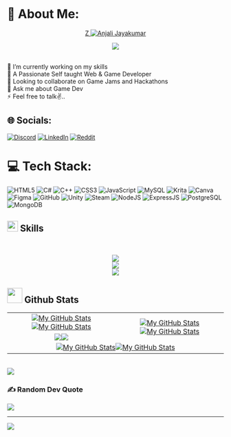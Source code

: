 # 💫 About Me:
<p align="center">
  <a href="https://github.com/cloudQuest7">Z
    <img src="https://user-images.githubusercontent.com/20955511/199138068-0a7b7b75-a024-4f00-803f-30a19c5d1b2d.png" alt="Anjali Jayakumar" /></a>
</p>

<p align="center">
    <img src="https://readme-typing-svg.demolab.com/?lines=Full%20Stack%20Web%20Developer;Junior%20Game%20Developer;Pixel%20Artist;Prototyper&font=Fira%20Code&center=true&width=550&height=50&color=1e90ff&vCenter=true&pause=1000&size=24" />
</p> 
       
<br>    
🔭 I’m currently working on my skills<br>🤝 A Passionate Self taught Web & Game Developer<br>🌱 Looking to collaborate on Game Jams and Hackathons<br>💬 Ask me about Game Dev<br>⚡ Feel free to talk✌️..
     
        
## 🌐 Socials:    
[![Discord](https://img.shields.io/badge/Discord-%237289DA.svg?logo=discord&logoColor=white)](https://discord.gg/https://discord.gg/Y9uUv6JF) [![LinkedIn](https://img.shields.io/badge/LinkedIn-%230077B5.svg?logo=linkedin&logoColor=white)](https://linkedin.com/in/https://www.linkedin.com/in/anjali-jayakumar-145902320?utm_source=share&utm_campaign=share_via&utm_content=profile&utm_medium=android_app) [![Reddit](https://img.shields.io/badge/Reddit-%23FF4500.svg?logo=Reddit&logoColor=white)](https://reddit.com/user/https://www.reddit.com/user/AKI7_onCloud9/?utm_source=share&utm_medium=web3x&utm_name=web3xcss&utm_term=1&utm_content=share_button) 
 
# 💻 Tech Stack:    
![HTML5](https://img.shields.io/badge/html5-%23E34F26.svg?style=for-the-badge&logo=html5&logoColor=white) ![C#](https://img.shields.io/badge/c%23-%23239120.svg?style=for-the-badge&logo=csharp&logoColor=white) ![C++](https://img.shields.io/badge/c++-%2300599C.svg?style=for-the-badge&logo=c%2B%2B&logoColor=white) ![CSS3](https://img.shields.io/badge/css3-%231572B6.svg?style=for-the-badge&logo=css3&logoColor=white) ![JavaScript](https://img.shields.io/badge/javascript-%23323330.svg?style=for-the-badge&logo=javascript&logoColor=%23F7DF1E)  ![MySQL](https://img.shields.io/badge/mysql-4479A1.svg?style=for-the-badge&logo=mysql&logoColor=white) ![Krita](https://img.shields.io/badge/Krita-203759?style=for-the-badge&logo=krita&logoColor=EEF37B) ![Canva](https://img.shields.io/badge/Canva-%2300C4CC.svg?style=for-the-badge&logo=Canva&logoColor=white)  ![Figma](https://img.shields.io/badge/figma-%23F24E1E.svg?style=for-the-badge&logo=figma&logoColor=white) ![GitHub](https://img.shields.io/badge/github-%23121011.svg?style=for-the-badge&logo=github&logoColor=white) ![Unity](https://img.shields.io/badge/unity-%23000000.svg?style=for-the-badge&logo=unity&logoColor=white)  ![Steam](https://img.shields.io/badge/steam-%23000000.svg?style=for-the-badge&logo=steam&logoColor=white) 
 ![NodeJS](https://img.shields.io/badge/node.js-%2343853D.svg?style=for-the-badge&logo=node.js&logoColor=white) ![ExpressJS](https://img.shields.io/badge/express.js-%23404d59.svg?style=for-the-badge&logo=express&logoColor=%2361DAFB) ![PostgreSQL](https://img.shields.io/badge/postgresql-%23316192.svg?style=for-the-badge&logo=postgresql&logoColor=white) ![MongoDB](https://img.shields.io/badge/mongodb-%2347A248.svg?style=for-the-badge&logo=mongodb&logoColor=white)



## <img src="https://media2.giphy.com/media/QssGEmpkyEOhBCb7e1/giphy.gif?cid=ecf05e47a0n3gi1bfqntqmob8g9aid1oyj2wr3ds3mg700bl&rid=giphy.gif" width ="25"><b> Skills</b>
<br>

<p align="center">
  <a href="https://skillicons.dev">
    <img src="https://skillicons.dev/icons?i=c,cpp,html,css,js,C#" />
	  <br>
    <img src="https://skillicons.dev/icons?i=bootstrap,nodejs,express,postgres,unity" />
	  <br>
    <img src="https://skillicons.dev/icons?i=git,postman" />
  </a>
</p>


## <img src="https://media.giphy.com/media/iY8CRBdQXODJSCERIr/giphy.gif" width="35"><b> Github Stats </b>

<table>
    <tr>
        <td align="center"><a href="https://github.com/cloudQuest7#gh-light-mode-only"><img src="https://github-readme-stats.vercel.app/api?username=cloudQuest7&show_icons=true&theme=default&include_all_commits=true#gh-light-mode-only" alt="My GitHub Stats"/></a><a href="https://github.com/cloudQuest7#gh-dark-mode-only"><img src="https://github-readme-stats.vercel.app/api?username=cloudQuest7&show_icons=true&theme=tokyonight&include_all_commits=true#gh-dark-mode-only" alt="My GitHub Stats"/></a></td>
        <td rowspan="2" align="center"><a href="https://github.com/cloudQuest7#gh-light-mode-only"><img src="https://github-readme-stats.vercel.app/api/top-langs/?username=cloudQuest7&theme=default&langs_count=8#gh-light-mode-only" alt="My GitHub Stats"/></a><a href="https://github.com/cloudQuest7#gh-dark-mode-only"><img src="https://github-readme-stats.vercel.app/api/top-langs/?username=cloudQuest7&theme=tokyonight&langs_count=8#gh-dark-mode-only" alt="My GitHub Stats"/></a></td>
    </tr>
    <tr>
        <td align="center"><a href="https://github.com/cloudQuest7#gh-light-mode-only"><img src="https://github-readme-streak-stats.herokuapp.com/?user=cloudQuest7&theme=default"/></a><a href="https://github.com/cloudQuest7#gh-dark-mode-only"><img src="https://github-readme-streak-stats.herokuapp.com/?user=cloudQuest7&theme=tokyonight"/></a></td>
    </tr>
    <tr>
        <td colspan="2" align="center"><a href="https://github.com/vaibhavvikas#gh-light-mode-only"><img src="https://raw.githubusercontent.com/vaibhavvikas/vaibhavvikas/output/github-contribution-grid-snake-default.svg#gh-light-mode-only" alt="My GitHub Stats"/></a><a href="https://github.com/vaibhavvikas#gh-dark-mode-only"><img src="https://raw.githubusercontent.com/vaibhavvikas/vaibhavvikas/output/github-contribution-grid-snake-dark.svg#gh-dark-mode-only" alt="My GitHub Stats"/></a></td>
    </tr>
</table>

<br>
<img src="https://user-images.githubusercontent.com/73097560/115834477-dbab4500-a447-11eb-908a-139a6edaec5c.gif">
<br>
	
### ✍️ Random Dev Quote
![](https://quotes-github-readme.vercel.app/api?type=horizontal&theme=tokyonight)

---
[![](https://visitcount.itsvg.in/api?id=cloudQuest7&icon=2&color=1)](https://visitcount.itsvg.in)


